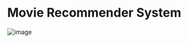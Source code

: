 # Movie Recommender System
![image](https://github.com/SumitkTripathi/Project/assets/64913575/cd3060e8-f159-4979-bd1c-e76d5ae28757)







